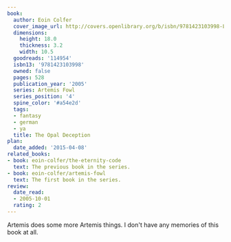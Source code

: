 ```yaml
---
book:
  author: Eoin Colfer
  cover_image_url: http://covers.openlibrary.org/b/isbn/9781423103998-L.jpg
  dimensions:
    height: 18.0
    thickness: 3.2
    width: 10.5
  goodreads: '114954'
  isbn13: '9781423103998'
  owned: false
  pages: 528
  publication_year: '2005'
  series: Artemis Fowl
  series_position: '4'
  spine_color: '#a54e2d'
  tags:
  - fantasy
  - german
  - ya
  title: The Opal Deception
plan:
  date_added: '2015-04-08'
related_books:
- book: eoin-colfer/the-eternity-code
  text: The previous book in the series.
- book: eoin-colfer/artemis-fowl
  text: The first book in the series.
review:
  date_read:
  - 2005-10-01
  rating: 2
---
```


Artemis does some more Artemis things. I don't have any memories of this book at all.
